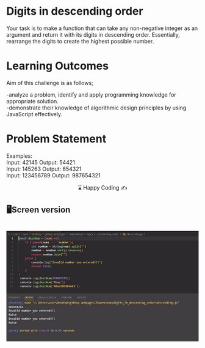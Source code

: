# Digits in descending order

Your task is to make a function that can take any non-negative integer as an argument and return it with its digits in descending order. Essentially, rearrange the digits to create the highest possible number.

# Learning Outcomes

Aim of this challenge is as follows;

 -analyze a problem, identify and apply programming knowledge for appropriate solution.<br>
 -demonstrate their knowledge of algorithmic design principles by using JavaScript effectively.<br>
 
# Problem Statement
Examples:<br>
Input: 42145 Output: 54421<br>
Input: 145263 Output: 654321<br>
Input: 123456789 Output: 987654321<br>

<center> ⌛ Happy Coding  ✍ </center>

## 🖥️Screen version
<br>
<img src="./descending.jpg" align="left" alt="desktop_version">



